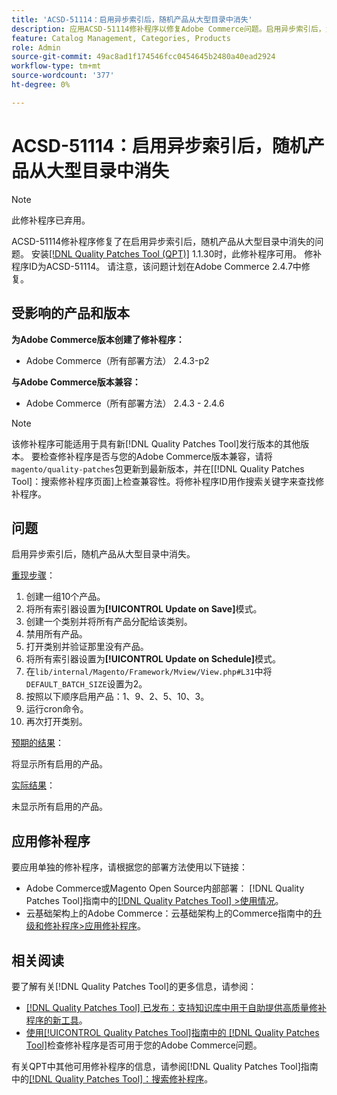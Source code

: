 ```yaml
---
title: 'ACSD-51114：启用异步索引后，随机产品从大型目录中消失'
description: 应用ACSD-51114修补程序以修复Adobe Commerce问题。启用异步索引后，大型目录中随机产品消失。
feature: Catalog Management, Categories, Products
role: Admin
source-git-commit: 49ac8ad1f174546fcc0454645b2480a40ead2924
workflow-type: tm+mt
source-wordcount: '377'
ht-degree: 0%

---
```


# ACSD-51114：启用异步索引后，随机产品从大型目录中消失

>[!NOTE]
>
>此修补程序已弃用。

ACSD-51114修补程序修复了在启用异步索引后，随机产品从大型目录中消失的问题。 安装[[!DNL Quality Patches Tool (QPT)]](https://experienceleague.adobe.com/en/docs/commerce-knowledge-base/kb/announcements/commerce-announcements/magento-quality-patches-released-new-tool-to-self-serve-quality-patches) 1.1.30时，此修补程序可用。 修补程序ID为ACSD-51114。 请注意，该问题计划在Adobe Commerce 2.4.7中修复。

## 受影响的产品和版本

**为Adobe Commerce版本创建了修补程序：**

* Adobe Commerce（所有部署方法） 2.4.3-p2

**与Adobe Commerce版本兼容：**

* Adobe Commerce（所有部署方法） 2.4.3 - 2.4.6

>[!NOTE]
>
>该修补程序可能适用于具有新[!DNL Quality Patches Tool]发行版本的其他版本。 要检查修补程序是否与您的Adobe Commerce版本兼容，请将`magento/quality-patches`包更新到最新版本，并在[[!DNL Quality Patches Tool]：搜索修补程序页面]上检查兼容性。将修补程序ID用作搜索关键字来查找修补程序。

## 问题

启用异步索引后，随机产品从大型目录中消失。

<u>重现步骤</u>：

1. 创建一组10个产品。
1. 将所有索引器设置为&#x200B;**[!UICONTROL Update on Save]**&#x200B;模式。
1. 创建一个类别并将所有产品分配给该类别。
1. 禁用所有产品。
1. 打开类别并验证那里没有产品。
1. 将所有索引器设置为&#x200B;**[!UICONTROL Update on Schedule]**&#x200B;模式。
1. 在`lib/internal/Magento/Framework/Mview/View.php#L31`中将`DEFAULT_BATCH_SIZE`设置为2。
1. 按照以下顺序启用产品：1、9、2、5、10、3。
1. 运行cron命令。
1. 再次打开类别。

<u>预期的结果</u>：

将显示所有启用的产品。

<u>实际结果</u>：

未显示所有启用的产品。

## 应用修补程序

要应用单独的修补程序，请根据您的部署方法使用以下链接：

* Adobe Commerce或Magento Open Source内部部署： [!DNL Quality Patches Tool]指南中的[[!DNL Quality Patches Tool] >使用情况](https://experienceleague.adobe.com/docs/commerce-operations/tools/quality-patches-tool/usage.html)。
* 云基础架构上的Adobe Commerce：云基础架构上的Commerce指南中的[升级和修补程序>应用修补程序](https://experienceleague.adobe.com/docs/commerce-cloud-service/user-guide/develop/upgrade/apply-patches.html)。

## 相关阅读

要了解有关[!DNL Quality Patches Tool]的更多信息，请参阅：

* [[!DNL Quality Patches Tool] 已发布：支持知识库中用于自助提供高质量修补程序的新工具](https://experienceleague.adobe.com/en/docs/commerce-knowledge-base/kb/announcements/commerce-announcements/magento-quality-patches-released-new-tool-to-self-serve-quality-patches)。
* [使用[!UICONTROL Quality Patches Tool]指南中的 [!DNL Quality Patches Tool]](/help/tools/quality-patches-tool/patches-available-in-qpt/check-patch-for-magento-issue-with-magento-quality-patches.md)检查修补程序是否可用于您的Adobe Commerce问题。


有关QPT中其他可用修补程序的信息，请参阅[!DNL Quality Patches Tool]指南中的[[!DNL Quality Patches Tool]：搜索修补程序](https://experienceleague.adobe.com/tools/commerce-quality-patches/index.html)。
